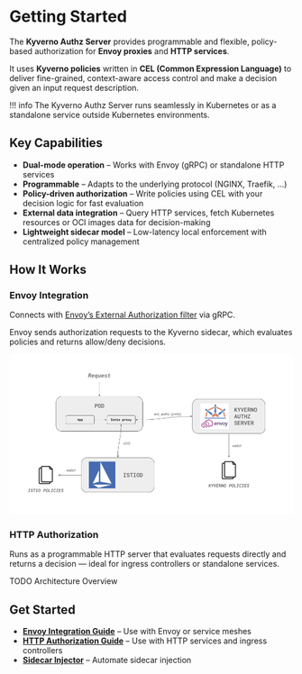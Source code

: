 # Getting Started

The **Kyverno Authz Server** provides programmable and flexible, policy-based authorization for **Envoy proxies** and **HTTP services**.

It uses **Kyverno policies** written in **CEL (Common Expression Language)** to deliver fine-grained, context-aware access control and make a decision given an input request description.

!!! info
    The Kyverno Authz Server runs seamlessly in Kubernetes or as a standalone service outside Kubernetes environments.

## Key Capabilities

- **Dual-mode operation** – Works with Envoy (gRPC) or standalone HTTP services
- **Programmable** – Adapts to the underlying protocol (NGINX, Traefik, ...)
- **Policy-driven authorization** – Write policies using CEL with your decision logic for fast evaluation
- **External data integration** – Query HTTP services, fetch Kubernetes resources or OCI images data for decision-making
- **Lightweight sidecar model** – Low-latency local enforcement with centralized policy management

## How It Works

### Envoy Integration

Connects with [Envoy’s External Authorization filter](https://www.envoyproxy.io/docs/envoy/latest/intro/arch_overview/security/ext_authz_filter.html) via gRPC.

Envoy sends authorization requests to the Kyverno sidecar, which evaluates policies and returns allow/deny decisions.

![Architecture Overview](../schemas/overview.png)

### HTTP Authorization

Runs as a programmable HTTP server that evaluates requests directly and returns a decision — ideal for ingress controllers or standalone services.

TODO Architecture Overview

## Get Started

- **[Envoy Integration Guide](./envoy.md)** – Use with Envoy or service meshes
- **[HTTP Authorization Guide](./http.md)** – Use with HTTP services and ingress controllers
- **[Sidecar Injector](./sidecar-injector.md)** – Automate sidecar injection
